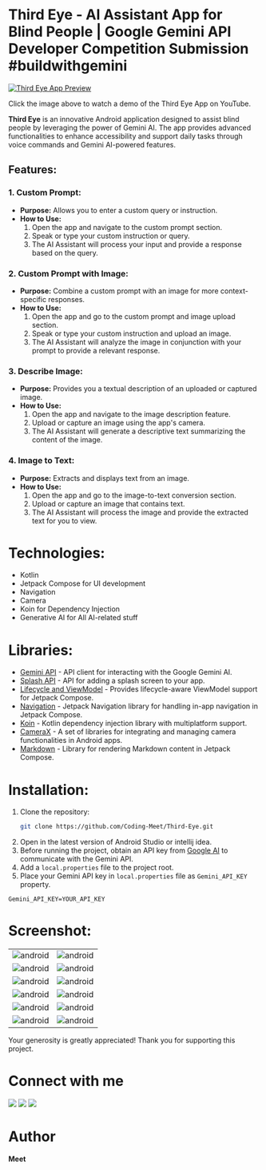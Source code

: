# Third Eye - AI Assistant App for Blind People | Google Gemini API Developer Competition Submission #buildwithgemini

[![Third Eye App Preview](image/thid-eye-app.png)](https://youtu.be/YhWhR6IVs_Y)

Click the image above to watch a demo of the Third Eye App on YouTube.

**Third Eye** is an innovative Android application designed to assist blind people by leveraging the power of Gemini AI. The app provides advanced functionalities to enhance accessibility and support daily tasks through voice commands and Gemini AI-powered features.

## Features:

### 1. Custom Prompt:

- **Purpose:** Allows you to enter a custom query or instruction.
- **How to Use:**
    1. Open the app and navigate to the custom prompt section.
    2. Speak or type your custom instruction or query.
    3. The AI Assistant will process your input and provide a response based on the query.

### 2. Custom Prompt with Image:

- **Purpose:** Combine a custom prompt with an image for more context-specific responses.
- **How to Use:**
    1. Open the app and go to the custom prompt and image upload section.
    2. Speak or type your custom instruction and upload an image.
    3. The AI Assistant will analyze the image in conjunction with your prompt to provide a relevant response.

### 3. Describe Image:

- **Purpose:** Provides you a textual description of an uploaded or captured image.
- **How to Use:**
    1. Open the app and navigate to the image description feature.
    2. Upload or capture an image using the app's camera.
    3. The AI Assistant will generate a descriptive text summarizing the content of the image.

### 4. Image to Text:

- **Purpose:** Extracts and displays text from an image.
- **How to Use:**
    1. Open the app and go to the image-to-text conversion section.
    2. Upload or capture an image that contains text.
    3. The AI Assistant will process the image and provide the extracted text for you to view.

# Technologies:

- Kotlin
- Jetpack Compose for UI development
- Navigation
- Camera
- Koin for Dependency Injection
- Generative AI for All AI-related stuff

# Libraries:

- [Gemini API](https://ai.google.dev/api?lang=android) - API client for interacting with the Google Gemini AI.
- [Splash API](https://developer.android.com/develop/ui/views/launch/splash-screen) - API for adding a splash screen to your app.
- [Lifecycle and ViewModel](https://developer.android.com/jetpack/androidx/releases/lifecycle) - Provides lifecycle-aware ViewModel support for Jetpack Compose.
- [Navigation](https://developer.android.com/develop/ui/compose/navigation) - Jetpack Navigation library for handling in-app navigation in Jetpack Compose.
- [Koin](https://insert-koin.io/) - Kotlin dependency injection library with multiplatform support.
- [CameraX](https://developer.android.com/jetpack/androidx/releases/camera) - A set of libraries for integrating and managing camera functionalities in Android apps.
- [Markdown](https://github.com/jeziellago/compose-markdown) - Library for rendering Markdown content in Jetpack Compose.

# Installation:

1. Clone the repository:
   ```bash
   git clone https://github.com/Coding-Meet/Third-Eye.git
2. Open in the latest version of Android Studio or intellij idea.
3. Before running the project, obtain an API key from [Google AI](https://ai.google.dev) to communicate with the Gemini
   API.
4. Add a `local.properties` file to the project root.
5. Place your Gemini API key in `local.properties` file as `Gemini_API_KEY` property.

```properties
Gemini_API_KEY=YOUR_API_KEY
```

# Screenshot:

<table>
   <tr>
    <td><img src="image/image1.png" alt="android"></td>
    <td><img src="image/image2.png" alt="android"></td>
   </tr>
   <tr>
    <td><img src="image/image3.png" alt="android"></td>
    <td><img src="image/image4.png" alt="android"></td>
   </tr>
   <tr>
    <td><img src="image/image5.png" alt="android"></td>
    <td><img src="image/image6.png" alt="android"></td>
   </tr>
   <tr>
    <td><img src="image/image7.png" alt="android"></td>
    <td><img src="image/image8.png" alt="android"></td>
   </tr>
   <tr>
    <td><img src="image/image9.png" alt="android"></td>
    <td><img src="image/image10.png" alt="android"></td>
   </tr>
   <tr>
    <td><img src="image/image11.png" alt="android"></td>
    <td><img src="image/image12.png" alt="android"></td>
   </tr>
</table>

Your generosity is greatly appreciated! Thank you for supporting this project.

# Connect with me

[![](https://img.shields.io/badge/Youtube-red?style=for-the-badge&logo=youtube&logoColor=white)](https://youtube.com/@CodingMeet26?si=FuKwU-aBaf_5kukR)
[![](https://img.shields.io/badge/LinkedIn-0077B5?style=for-the-badge&logo=linkedin&logoColor=white)](https://www.linkedin.com/in/coding-meet-a74933273/)
[![](https://img.shields.io/badge/Twitter-1DA1F2?style=for-the-badge&logo=twitter&logoColor=white)](https://twitter.com/CodingMeet)

# Author

**Meet**
